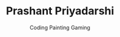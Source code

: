 ---
title: "Prashant Priyadarshi"
profile_image: "prashant.jpg"
subtitle: "Coding Painting Gaming"
layout: "users/single"
subtitle: "Coding Painting Gaming"
weight: 1

colors:
  background: "#28966a"
  container_background: "#627e4600"
  link_background: "#a5be8c8f"
  link_hover: "#e09d62"

links:
  - name: "Website (Alpha)"
    url: "https://codefrydev.in"
  - name: "Projects/Testing"
    url: "https://prashantunity.github.io/GettingStarted/"
  - name: "Application"
    url: "https://play.google.com/store/apps/dev?id=7629538091711147079"
  - name: "GitHub"
    url: "https://github.com/PrashantUnity"
  - name: "LinkedIn"
    url: "https://www.linkedin.com/in/prashantunity"
  - name: "Microsoft"
    url: "https://learn.microsoft.com/en-us/users/prashantunity/"
  - name: "Some Cool Scripts"
    url: "https://github.com/PrashantUnity/SomeCoolScripts"
  - name: "Credly"
    url: "https://www.credly.com/users/prashantunity"
  - name: "Azure Hosted"
    url: "https://ambitious-sky-02a3c1e10.3.azurestaticapps.net/"
  - name: "Unity Engine"
    url: "https://play.unity.com/u/PrashantUnitys"
  - name: "Oracle Metabackup Tools"
    url: "https://github.com/PrashantUnity/OracleSqlWizard"
---